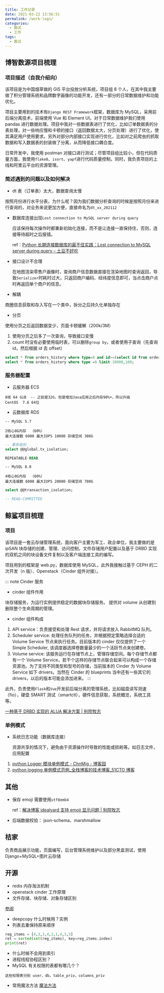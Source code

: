 ```yaml
---
title: 工作记录
date: 2021-03-22 13:56:51
permalink: /work-logs/
categories:
  - 面试
  - 工作
tags:
  - 面试
---
```


## 博智数源项目梳理

### 项目描述（自我介绍向）

该项目是为中国烟草做的 GIS 平台投放分析系统，项目组 8 个人，在其中我主要做了积分管理系统和品牌数字画像的功能开发，还有一部分的日常数据维护和功能优化。

项目主要用到的技术有`Django REST Framework`框架，数据库为 MySQL，采用前后端分离技术，前端使用 Vue 和 Element UI。对于日常数据维护我们使用 pandas 进行数据处理。项目中我对一些数据表进行了优化，比如订单数据表的分表处理，对一些响应慢和卡顿的接口（返回数据太大，分页处理）进行了优化，使其满足用户使用要求。另外对部分内部接口实现进行优化，比如对之前爬虫的抓取数据和写入数据表的封装做了分离，从而降低接口耦合度。

日常开发中，我使用 postman 对接口进行测试；尽管项目组比较小，但在代码质量方面，我使用`flake8`、`isort`、`yapf`进行代码质量控制。同时，我负责项目的上线和阿里云平台的资源管理。

### 简述遇到的问题以及如何解决

- dt 表（订单表）太大，数据查询太慢

按照月份进行水平分表，为什么呢？因为我们数据分析查询的时候是按照月份来进行查询的，对业务来说更加方便，直接命名为`dt_xx_202112`

- 数据库连接出现`Lost connection to MySQL server during query`

  应该保持每次操作时都重新初始化连接，而不是让连接一直保持住，否则，连接等待超时之后报错。

  ref：[Python 长期连接数据库的最不佳实践：Lost connection to MySQL server during query – 土豆不好吃](https://dmesg.app/python-longpoll-db.html/amp)

- 接口设计不合理

  在地图渲染零售户画像时，查询商户信息数据直接在渲染地图时查询返回，导致`Serializer`时耗时过大，只返回商户编码、经纬度信息即可，当点击商户点时再返回单个商户的信息。

- 解耦

商圈信息获取和存入写在一个类中，拆分之后持久化单独存在

- 分页

使用分页之后返回数据变少，页面卡顿缓解（200k/3M）

1. 使用分页之后多了一次查询，导致接口变慢
2. count 时没有必要使用临时表，可以删除`group by`，或者使用子查询（先查询 id，然后根据 id 去 offset）
```sql
select * from orders_history where type=8 and id>=(select id from order_history where type =8 limit 10000,1) limit 100;
select * from orders_history where type =8 limit 10000,100;
```

### 服务器配置
- 云服务器 ECS
```plain
8核 64 GiB  -- 之前是32G，但是增加Java应用之后内存90%+，所以升级
CentOS  7.6 64位
```
- 云数据库 RDS
```plain
-- MySQL 5.7

2核心8G内存  （60%）
最大连接数 6000 最大IOPS 10000 存储空间 300G 
```

```sql
-- 事务级别
select @@global.tx_isolation;

REPEATABLE-READ
```

```plain
-- MySQL 8.0

4核心8G内存  （60%）
最大连接数 6000 最大IOPS 20000 存储空间 700G 
```
```sql
select @@transaction_isolation;

-- READ-COMMITTED
```
## 鲸鲨项目梳理

### 项目

该项目是一套云存储管理系统，面向客户主要为军工、政企单位，我主要做的是 ipSAN 块存储的创建、管理、访问控制，文件存储用户配置以及基于 DRBD 实现的双机之间的块设备文件复制以及客户端连接工具的编写。

项目用到的框架是 web.py，数据库使用 MySQL，此外我接触过基于 CEPH 的二次开发（n 版）、Openstack（Cinder 组件对接）。

::: note Cinder 服务
- cinder 组件作用

块存储服务，为运行实例提供稳定的数据块存储服务。
提供对 volume 从创建到删除整个生命周期的管理。

- cinder 组件构成

1. API service：负责接受和处理 Rest 请求，并将请求放入 RabbitMQ 队列。
2. Scheduler service: 处理任务队列的任务，并根据预定策略选择合适的 Volume Service 节点来执行任务。目前版本的 cinder 仅仅提供了一个 Simple Scheduler, 该调度器选择卷数量最少的一个活跃节点来创建卷。
3. Volume service: 该服务运行在存储节点上，管理存储空间。每个存储节点都有一个 Volume Service，若干个这样的存储节点联合起来可以构成一个存储资源池。为了支持不同类型和型号的存储，当前版本的 Cinder 为 Volume Service 如下 drivers。当然在 Cinder 的 blueprints 当中还有一些其它的 drivers，以后的版本可能会添加进来。
:::

此外，负责使用`Flask`和`Vue`开发前后端分离的管理系统，比如磁盘读写测速（fio），硬盘 SMART 测试（smartctl），硬件信息获取，系统概览，系统工具等。

[一种基于 DRBD 实现的 ALUA 解决方案 | 别院牧志](https://masantu.com/blog/2020-07-22/alua-with-drbd/)

### 单例模式

- 系统日志功能（数据库连接）

  资源共享的情况下，避免由于资源操作时导致的性能或损耗等。如日志文件，应用配置

1. [python Logger 模块单例模式 - ChnMig - 博客园](https://www.cnblogs.com/chnmig/p/12106622.html)
2. [python logging 单例模式范例_全栈博客的技术博客_51CTO 博客](https://blog.51cto.com/reboot001/1732450)

## 其他

- 保存 emoji 需要使用`utf8emb4`

  ref：[解决博客 idealyard 支持 emoji 显示问题 | 别院牧志](https://masantu.com/blog/2020-05-15/idealyard-loves-emoji/)

- 后端数据校验： json-schema、marshmallow

## 桔家

负责商品展示功能，页面编写，后台管理系统维护以及部分黑盒测试，使用 Django+MySQL+图片云存储

## 开源

- redis 内存淘汰机制
- openstack cinder 工作原理
- 文件存储、块存储、对象存储区别

[参阅](interview-2020/#文件存储和块存储的区别)
- deepcopy 什么时候用？实例
- 列表去重保持原来顺序
```python
reg_items = [4,3,3,4,2,1,4,3,5]
ret = sorted(set(reg_items), key=reg_items.index)
print(ret)
```
- 什么时候不会用到索引
- 进程线程协程区别？
- MySQL 有关权限的表都有哪几个？
```
这些权限表分别 user，db，table_priv，columns_priv
```
- 常用魔法方法
[魔法方法](/python/magic-methods/)